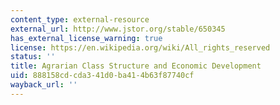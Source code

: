 ```yaml
---
content_type: external-resource
external_url: http://www.jstor.org/stable/650345
has_external_license_warning: true
license: https://en.wikipedia.org/wiki/All_rights_reserved
status: ''
title: Agrarian Class Structure and Economic Development
uid: 888158cd-cda3-41d0-ba41-4b63f87740cf
wayback_url: ''
---
```

